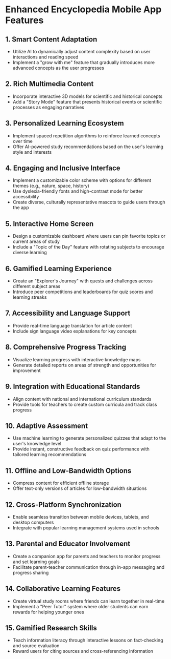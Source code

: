 # Enhanced Encyclopedia Mobile App Features

## 1. Smart Content Adaptation

- Utilize AI to dynamically adjust content complexity based on user interactions and reading speed
- Implement a "grow with me" feature that gradually introduces more advanced concepts as the user progresses

## 2. Rich Multimedia Content

- Incorporate interactive 3D models for scientific and historical concepts
- Add a "Story Mode" feature that presents historical events or scientific processes as engaging narratives

## 3. Personalized Learning Ecosystem

- Implement spaced repetition algorithms to reinforce learned concepts over time
- Offer AI-powered study recommendations based on the user's learning style and interests

## 4. Engaging and Inclusive Interface

- Implement a customizable color scheme with options for different themes (e.g., nature, space, history)
- Use dyslexia-friendly fonts and high-contrast mode for better accessibility
- Create diverse, culturally representative mascots to guide users through the app

## 5. Interactive Home Screen

- Design a customizable dashboard where users can pin favorite topics or current areas of study
- Include a "Topic of the Day" feature with rotating subjects to encourage diverse learning

## 6. Gamified Learning Experience

- Create an "Explorer's Journey" with quests and challenges across different subject areas
- Introduce peer competitions and leaderboards for quiz scores and learning streaks

## 7. Accessibility and Language Support

- Provide real-time language translation for article content
- Include sign language video explanations for key concepts

## 8. Comprehensive Progress Tracking

- Visualize learning progress with interactive knowledge maps
- Generate detailed reports on areas of strength and opportunities for improvement

## 9. Integration with Educational Standards

- Align content with national and international curriculum standards
- Provide tools for teachers to create custom curricula and track class progress

## 10. Adaptive Assessment

- Use machine learning to generate personalized quizzes that adapt to the user's knowledge level
- Provide instant, constructive feedback on quiz performance with tailored learning recommendations

## 11. Offline and Low-Bandwidth Options

- Compress content for efficient offline storage
- Offer text-only versions of articles for low-bandwidth situations

## 12. Cross-Platform Synchronization

- Enable seamless transition between mobile devices, tablets, and desktop computers
- Integrate with popular learning management systems used in schools

## 13. Parental and Educator Involvement

- Create a companion app for parents and teachers to monitor progress and set learning goals
- Facilitate parent-teacher communication through in-app messaging and progress sharing

## 14. Collaborative Learning Features

- Create virtual study rooms where friends can learn together in real-time
- Implement a "Peer Tutor" system where older students can earn rewards for helping younger ones

## 15. Gamified Research Skills

- Teach information literacy through interactive lessons on fact-checking and source evaluation
- Reward users for citing sources and cross-referencing information
